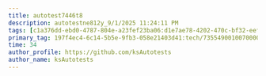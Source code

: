 ```yaml
---
title: autotest7446t8
description: autotestne812y_9/1/2025 11:24:11 PM
tags: [c1a376dd-ebd0-4787-804e-a23fef23ba06:d1e7ae78-4202-470c-bf32-eef58f395288/9fa7ee94-dd61-4dcb-bd6f-d6fce4c53cf5]
primary_tag: 197f4ec4-6c14-5b5e-9fb3-058e21403d41:tech/73554900100700000996/67838200100800006287
time: 34
author_profile: https://github.com/ksAutotests
author_name: ksAutotests
---
```

